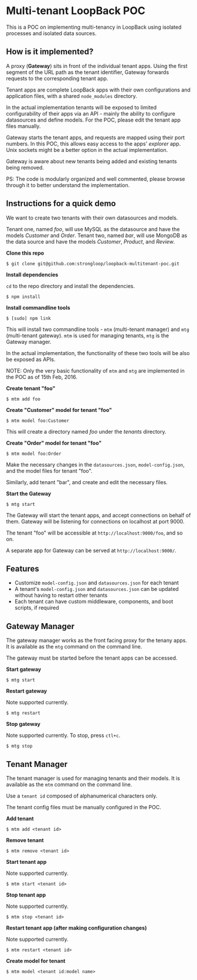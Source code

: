 # Multi-tenant LoopBack POC

This is a POC on implementing multi-tenancy in LoopBack using isolated processes and isolated data sources.

## How is it implemented?

A proxy (**Gateway**) sits in front of the individual tenant apps. Using the first segment of the URL path as the tenant identifier, Gateway forwards requests to the corresponding tenant app.

Tenant apps are complete LoopBack apps with their own configurations and application files, with a shared `node_modules` directory.

In the actual implementation tenants will be exposed to limited configurability of their apps via an API - mainly the ability to configure datasources and define models. For the POC, please edit the tenant app files manually.

Gateway starts the tenant apps, and requests are mapped using their port numbers. In this POC, this allows easy access to the apps' *explorer* app. Unix sockets might be a better option in the actual implementation.

Gateway is aware about new tenants being added and existing tenants being removed.

PS: The code is modularly organized and well commented, please browse through it to better understand the implementation.

## Instructions for a quick demo

We want to create two tenants with their own datasources and models.

Tenant one, named *foo*, will use MySQL as the datasource and have the models *Customer* and *Order*. Tenant two, named *bar*, will use MongoDB as the data source and have the models *Customer*, *Product*, and *Review*.

**Clone this repo**

```
$ git clone git@github.com:strongloop/loopback-multitenant-poc.git
```

**Install dependencies**

`cd` to the repo directory and install the dependencies.

```
$ npm install
```

**Install commandline tools**

```
$ [sudo] npm link
```

This will install two commandline tools - `mtm` (multi-tenant manager) and `mtg` (multi-tenant gateway). `mtm` is used for managing tenants, `mtg` is the Gateway manager.

In the actual implementation, the functionality of these two tools will be also be exposed as APIs.

NOTE: Only the very basic functionality of `mtm` and `mtg` are implemented in the POC as of 15th Feb, 2016.

**Create tenant "foo"**

```
$ mtm add foo
```
**Create "Customer" model for tenant "foo"**

```
$ mtm model foo:Customer
```

This will create a directory named *foo* under the *tenants* directory.

**Create "Order" model for tenant "foo"**

```
$ mtm model foo:Order
```
Make the necessary changes in the `datasources.json`, `model-config.json`, and the model files for tenant "foo".

Similarly, add tenant "bar", and create and edit the necessary files.

**Start the Gateway**

```
$ mtg start
```

The Gateway will start the tenant apps, and accept connections on behalf of them. Gateway will be listening for connections on localhost at port 9000.

The tenant "foo" will be accessible at `http://localhost:9000/foo`, and so on.

A separate app for Gateway can be served at `http://localhost:9000/`.

## Features

* Customize `model-config.json` and `datasources.json` for each tenant
* A tenant's `model-config.json` and `datasources.json` can be updated without having to restart other tenants
* Each tenant can have custom middleware, components, and boot scripts, if required

## Gateway Manager

The gateway manager works as the front facing proxy for the tenany apps. It is available as the `mtg` command on the command line.

The gateway must be started before the tenant apps can be accessed.

**Start gateway**

```
$ mtg start
```

**Restart gateway**

Note supported currently.

```
$ mtg restart
```

**Stop gateway**

Note supported currently. To stop, press `ctl+c`.

```
$ mtg stop
```

## Tenant Manager

The tenant manager is used for managing tenants and their models. It is available as the `mtm` command on the command line.

Use a `tenant id` composed of alphanumerical characters only.

The tenant config files must be manually configured in the POC.

**Add tenant**

```
$ mtm add <tenant id>
```

**Remove tenant**

```
$ mtm remove <tenant id>
```

**Start tenant app**

Note supported currently.

```
$ mtm start <tenant id>
```

**Stop tenant app**

Note supported currently.

```
$ mtm stop <tenant id>
```

**Restart tenant app (after making configuration changes)**

Note supported currently.

```
$ mtm restart <tenant id>
```

**Create model for tenant**

```
$ mtm model <tenant id:model name>
```
